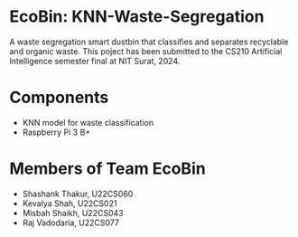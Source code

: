# EcoBin: KNN-Waste-Segregation
A waste segregation smart dustbin that classifies and separates recyclable and organic waste. This poject has been submitted to the CS210 Artificial Intelligence semester final at NIT Surat, 2024.

# Components
- KNN model for waste classification
- Raspberry Pi 3 B+

# Members of Team EcoBin
- Shashank Thakur, U22CS060
- Kevalya Shah, U22CS021
- Misbah Shaikh, U22CS043
- Raj Vadodaria, U22CS077
